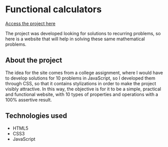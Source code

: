 # Functional calculators

<a href="https://ghbmachado.github.io/functional-calculators/">Access the project here</a></p>

The project was developed looking for solutions to recurring problems, so here is a website that will help in solving these same mathematical problems.

## About the project

The idea for the site comes from a college assignment, where I would have to develop solutions for 10 problems in JavaScript, so I developed them through CSS, so that it contains stylizations in order to make the project visibly attractive. In this way, the objective is for it to be a simple, practical and functional website, with 10 types of properties and operations with a 100% assertive result.

## Technologies used
- HTML5
- CSS3
- JavaScript
